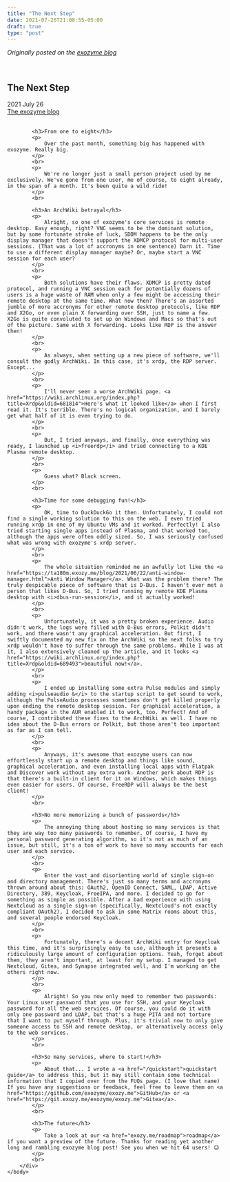 ```yaml
---
title: "The Next Step"
date: 2021-07-26T21:08:55-05:00
draft: true
type: "post"
---
```



*Originally posted on the [exozyme blog](https://git.exozy.me/exozyme/blog/src/branch/main/next-step/index.html)*


<!DOCTYPE html>
<html>
    <head>
        <title>The Next Step</title>
        <link href="/style.css" rel="stylesheet" type="text/css" />
    </head>
    <body>
        <div>
            <br>
            <h2>The Next Step</h2>
            2021 July 26
            <br>
            <a href="/blog">The exozyme blog</a>
            <br>
            <br>
            
            <h3>From one to eight</h3>
            <p>
                Over the past month, something big has happened with exozyme. Really big.
            </p>
            <br>
            <p>
                We're no longer just a small person project used by me exclusively. We've gone from one user, me of course, to eight already, in the span of a month. It's been quite a wild ride!
            </p>
            <br>
            
            <h3>An ArchWiki betrayal</h3>
            <p>
                Alright, so one of exozyme's core services is remote desktop. Easy enough, right? VNC seems to be the dominant solution, but by some fortunate stroke of luck, SDDM happens to be the only display manager that doesn't support the XDMCP protocol for multi-user sessions. (That was a lot of accronyms in one sentence) Darn it. Time to use a different display manager maybe? Or, maybe start a VNC session for each user?
            </p>
            <br>
            <p>
                Both solutions have their flaws. XDMCP is pretty dated protocol, and running a VNC session each for potentially dozens of users is a huge waste of RAM when only a few might be accessing their remote desktop at the same time. What now then? There's an assorted jumble of more accronyms for other remote desktop protocols, like RDP and X2Go, or even plain X forwarding over SSH, just to name a few. X2Go is quite convoluted to set up on Windows and Macs so that's out of the picture. Same with X forwarding. Looks like RDP is the answer then!
            </p>
            <br>
            <p>
                As always, when setting up a new piece of software, we'll consult the godly ArchWiki. In this case, it's xrdp, the RDP server. Except...
            </p>
            <br>
            <p>
                I'll never seen a worse ArchWiki page. <a href="https://wiki.archlinux.org/index.php?title=Xrdp&oldid=681814">Here's what it looked like</a> when I first read it. It's terrible. There's no logical organization, and I barely get what half of it is even trying to do.
            </p>
            <br>
            <p>
                But, I tried anyways, and finally, once everything was ready, I launched up <i>freerdp</i> and tried connecting to a KDE Plasma remote desktop.
            </p>
            <br>
            <p>
                Guess what? Black screen.
            </p>
            <br>
            
            <h3>Time for some debugging fun!</h3>
            <p>
                OK, time to DuckDuckGo it then. Unfortunately, I could not find a single working solution to this on the web. I even tried running xrdp in one of my Ubuntu VMs and it worked. Perfectly! I also tried starting single apps instead of Plasma, and that worked too, although the apps were often oddly sized. So, I was seriously confused what was wrong with exozyme's xrdp server.
            </p>
            <br>
            <p>
                The whole situation reminded me an awfully lot like the <a href="https://ta180m.exozy.me/blog/2021/06/22/anti-window-manager.html">Anti Window Manager</a>. What was the problem there? The truly despicable piece of software that is D-Bus. I haven't ever met a person that likes D-Bus. So, I tried running my remote KDE Plasma desktop with <i>dbus-run-session</i>, and it actually worked!
            </p>
            <br>
            <p>
                Unfortunately, it was a pretty broken experience. Audio didn't work, the logs were filled with D-Bus errors, Polkit didn't work, and there wasn't any graphical acceleration. But first, I swiftly documented my new fix on the ArchWiki so the next folks to try xrdp wouldn't have to suffer through the same problems. While I was at it, I also extensively cleaned up the article, and it looks <a href="https://wiki.archlinux.org/index.php?title=Xrdp&oldid=689493">beautiful now!</a>.
            </p>
            <br>
            <p>
                I ended up installing some extra Pulse modules and simply adding <i>pulseaudio &</i> to the startup script to get sound to work, although the PulseAudio processes sometimes don't get killed properly upon ending the remote desktop session. For graphical acceleration, a handy package in the AUR enabled it to work, too. Perfect! And of course, I contributed these fixes to the ArchWiki as well. I have no idea about the D-Bus errors or Polkit, but those aren't too important as far as I can tell.
            </p>
            <br>
            <p>
                Anyways, it's awesome that exozyme users can now effortlessly start up a remote desktop and things like sound, graphical acceleration, and even installing local apps with Flatpak and Discover work without any extra work. Another perk about RDP is that there's a built-in client for it on Windows, which makes things even easier for users. Of course, FreeRDP will always be the best client!
            </p>
            <br>
            
            <h3>No more memorizing a bunch of passwords</h3>
            <p>
                The annoying thing about hosting so many services is that they are way too many passwords to remember. Of course, I have my personal password generating algorithm, so it's not as much of an issue, but still, it's a ton of work to have so many accounts for each user and each service.
            </p>
            <br>
            <p>
                Enter the vast and disorienting world of single sign-on and directory management. There's just so many terms and accronyms thrown around about this: OAuth2, OpenID Connect, SAML, LDAP, Active Directory, 389, Keycloak, FreeIPA, and more. I decided to go for something as simple as possible. After a bad experience with using Nextcloud as a single sign-on (specifically, Nextcloud's not exactly compliant OAuth2), I decided to ask in some Matrix rooms about this, and several people endorsed Keycloak.
            </p>
            <br>
            <p>
                Fortunately, there's a decent ArchWiki entry for Keycloak this time, and it's surprisingly easy to use, although it presents a ridiculously large amount of configuration options. Yeah, forget about them, they aren't important, at least for my setup. I managed to get Nextcloud, Gitea, and Synapse integrated well, and I'm working on the others right now.
            </p>
            <br>
            <p>
                Alright! So you now only need to remember two passwords: Your Linux user password that you use for SSH, and your Keycloak password for all the web services. Of course, you could do it with only one password and LDAP, but that's a huge PITA and not torture that I want to put myself through. Plus, it's trivial now to only give someone access to SSH and remote desktop, or alternatively access only to the web services.
            </p>
            <br>
            
            <h3>So many services, where to start!</h3>
            <p>
                About that... I wrote a <a href="/quickstart">quickstart guide</a> to address this, but it may still contain some technical information that I copied over from the FUQs page. (I love that name) If you have any suggestions or feedback, feel free to leave them on <a href="https://github.com/exozyme/exozy.me">GitHub</a> or <a href="https://git.exozy.me/exozyme/exozy.me">Gitea</a>.
            </p>
            <br>
            
            <h3>The future</h3>
            <p>
                Take a look at our <a href="exozy.me/roadmap">roadmap</a> if you want a preview of the future. Thanks for reading yet another long and rambling exozyme blog post! See you when we hit 64 users! 😉
            </p>
            <br>
        </div>
    </body>
</html>
